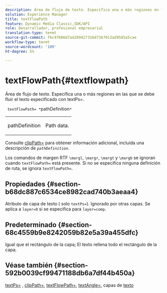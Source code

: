 ```yaml
---
description: Área de flujo de texto. Especifica una o más regiones en las que se debe fluir el texto especificado con textPs=.
solution: Experience Manager
title: textFlowPath
feature: Dynamic Media Classic,SDK/API
role: Desarrollador, profesional empresarial
translation-type: tm+mt
source-git-commit: f6c97606d7a4209427316d7367013ad9585a5cae
workflow-type: tm+mt
source-wordcount: '109'
ht-degree: 5%

---
```



# textFlowPath{#textflowpath}

Área de flujo de texto. Especifica una o más regiones en las que se debe fluir el texto especificado con textPs=.

` textFlowPath= *`pathDefinition`*`

<table id="simpletable_52CEFF5C3CCB4642A9A320D01B1BF8E0"> 
 <tr class="strow"> 
  <td class="stentry"> <p> <span class="varname"> pathDefinition  </span> </p> </td> 
  <td class="stentry"> <p>Path data. </p> </td> 
 </tr> 
</table>

Consulte [clipPath=](../../../../../is-api/http-ref/image-serving-api-ref/c-http-protocol-reference/c-command-reference/r-clippath.md#reference-8139b1b52dc54749b51b109521ddf83d) para obtener información adicional, incluida una descripción de *`pathDefinition`*.

Los comandos de margen RTF `\margl`, `\margr`, `\margt` y `\margb` se ignoran cuando `textFlowPath=` está presente. Si no se especifica ninguna definición de ruta, se ignora `textFlowPath=`.

## Propiedades {#section-b68dc887c6534ce8982cad740b3aeaa4}

Atributo de capa de texto ( solo `textPs=`). Ignorado por otras capas. Se aplica a `layer=0` si se especifica para `layer=comp`.

## Predeterminado {#section-68c4559b9e8242059b82e5a39a455dfc}

Igual que el rectángulo de la capa; El texto rellena todo el rectángulo de la capa.

## Véase también {#section-592b0039cf99471188db6a7df44b450a}

[textPs=](../../../../../is-api/http-ref/image-serving-api-ref/c-http-protocol-reference/c-command-reference/r-textps.md#reference-4209a2a6169f44278da2647cfb0cd767) ,  [clipPath=](../../../../../is-api/http-ref/image-serving-api-ref/c-http-protocol-reference/c-command-reference/r-clippath.md#reference-8139b1b52dc54749b51b109521ddf83d),  [textFlowPath=](../../../../../is-api/http-ref/image-serving-api-ref/c-http-protocol-reference/c-command-reference/r-textflowpath.md#reference-0b8d9493d71342f0b6a64a6d221584ef),  [textAngle=](../../../../../is-api/http-ref/image-serving-api-ref/c-http-protocol-reference/c-command-reference/r-textangle.md#reference-447f624c0e764d0cb5c75846d1b44d15), capas de  [texto](../../../../../is-api/http-ref/image-serving-api-ref/c-http-protocol-reference/c-text-formatting/r-text-layers.md#reference-47e78cfb18134db5ab09e17af14a6a8f)
